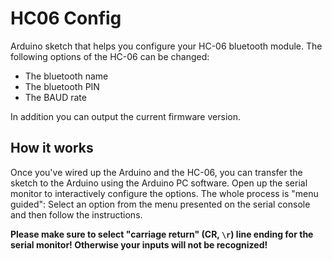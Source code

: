 # HC06 Config
Arduino sketch that helps you configure your HC-06 bluetooth module. 
The following options of the HC-06 can be changed:

* The bluetooth name
* The bluetooth PIN
* The BAUD rate

In addition you can output the current firmware version.

## How it works

Once you've wired up the Arduino and the HC-06, you can transfer the sketch 
to the Arduino using the Arduino PC software. Open up the serial monitor to
interactively configure the options. The whole process is "menu guided":
Select an option from the menu presented on the serial console and then 
follow the instructions.

**Please make sure to select "carriage return" (CR, `\r`) line ending for the
serial monitor! Otherwise your inputs will not be recognized!**
